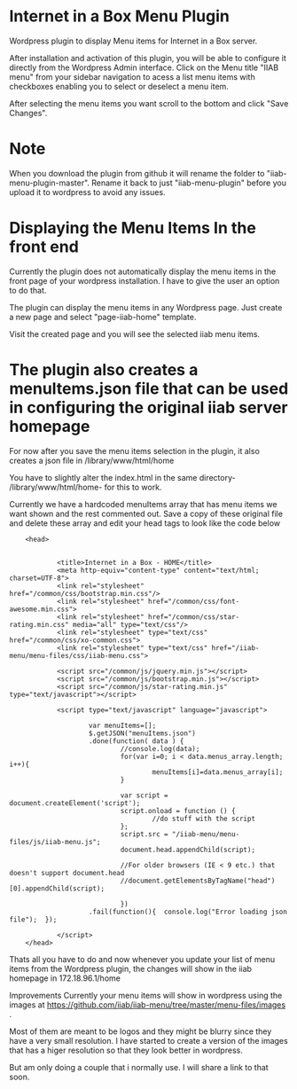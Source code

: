 # Internet in a Box Menu Plugin

Wordpress plugin to display Menu items for Internet in a Box server.

After installation and activation of this plugin, you will be able to configure it directly from the Wordpress Admin interface.
Click on the Menu title "IIAB menu" from your sidebar navigation to acess a list menu items with checkboxes enabling you to select or deselect a menu item.

After selecting the menu items you want scroll to the bottom and click "Save Changes".  

# Note
When you download the plugin from github it will rename the folder to "iiab-menu-plugin-master".  Rename it back to just "iiab-menu-plugin" before you upload it to wordpress to avoid any issues.

# Displaying the Menu Items In the front end

Currently  the plugin does not automatically display the menu items in the front page of your wordpress installation. I have to give the user an option to do that.

The plugin can display the menu items in any Wordpress page. Just create a new page and select "page-iiab-home" template.

Visit the created page and you will see the selected iiab menu items.



# The plugin also creates a menuItems.json file that can be used in configuring the original iiab server homepage
For now after you save the menu items selection in the plugin, it also creates a json file in /library/www/html/home

You have to slightly alter the index.html in the same directory- /library/www/html/home- for this to work.

Currently we have a hardcoded menuItems array that has menu items we want shown and the rest commented out. 
Save a copy of these original file and delete these array and edit your head tags to look like the code below

        <head>


                <title>Internet in a Box - HOME</title>
                <meta http-equiv="content-type" content="text/html; charset=UTF-8">
                <link rel="stylesheet" href="/common/css/bootstrap.min.css"/>
                <link rel="stylesheet" href="/common/css/font-awesome.min.css">
                <link rel="stylesheet" href="/common/css/star-rating.min.css" media="all" type="text/css"/>
                <link rel="stylesheet" type="text/css" href="/common/css/xo-common.css">
                <link rel="stylesheet" type="text/css" href="/iiab-menu/menu-files/css/iiab-menu.css">

                <script src="/common/js/jquery.min.js"></script>
                <script src="/common/js/bootstrap.min.js"></script>
                <script src="/common/js/star-rating.min.js" type="text/javascript"></script>

                <script type="text/javascript" language="javascript">

                        var menuItems=[];
                        $.getJSON("menuItems.json")
                        .done(function( data ) {
                                //console.log(data);
                                for(var i=0; i < data.menus_array.length; i++){
                                        menuItems[i]=data.menus_array[i];
                                }

                                var script = document.createElement('script');
                                script.onload = function () {
                                        //do stuff with the script
                                };
                                script.src = "/iiab-menu/menu-files/js/iiab-menu.js";
                                document.head.appendChild(script);

                                //For older browsers (IE < 9 etc.) that doesn't support document.head
                                //document.getElementsByTagName("head")[0].appendChild(script);

                                })
                        .fail(function(){  console.log("Error loading json file");  });

                </script>
        </head>
    
Thats all you have to do and now whenever you update your list of menu items from the Wordpress plugin, the changes will show in the iiab homepage in 172.18.96.1/home  




Improvements
Currently your menu items will show in wordpress using the images at https://github.com/iiab/iiab-menu/tree/master/menu-files/images . 

Most of them are meant to be logos and they might be blurry since they have a very small resolution. I have started to create a version of the images that has a 
higer resolution so that they look better in wordpress.

But am only doing a couple that i normally use. I will share a link to that soon.
